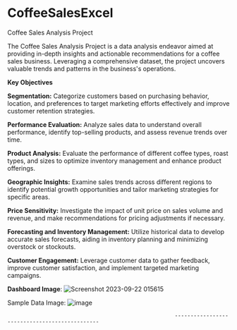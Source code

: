 # CoffeeSalesExcel
Coffee Sales Analysis Project

The Coffee Sales Analysis Project is a data analysis endeavor aimed at providing in-depth insights and actionable recommendations for a coffee sales business. Leveraging a comprehensive dataset, the project uncovers valuable trends and patterns in the business's operations.

**Key Objectives**

**Segmentation:** Categorize customers based on purchasing behavior, location, and preferences to target marketing efforts effectively and improve customer retention strategies.

**Performance Evaluation:** Analyze sales data to understand overall performance, identify top-selling products, and assess revenue trends over time.

**Product Analysis:** Evaluate the performance of different coffee types, roast types, and sizes to optimize inventory management and enhance product offerings.

**Geographic Insights:** Examine sales trends across different regions to identify potential growth opportunities and tailor marketing strategies for specific areas.

**Price Sensitivity:** Investigate the impact of unit price on sales volume and revenue, and make recommendations for pricing adjustments if necessary.

**Forecasting and Inventory Management:** Utilize historical data to develop accurate sales forecasts, aiding in inventory planning and minimizing overstock or stockouts.

**Customer Engagement:** Leverage customer data to gather feedback, improve customer satisfaction, and implement targeted marketing campaigns.


**Dashboard Image**:
![Screenshot 2023-09-22 015615](https://github.com/lawanyaarora/CoffeeSalesExcel/assets/88465845/7f8a98f1-49bc-4ccc-b6b2-d3c724d16700)


Sample Data Image: 
![image](https://github.com/lawanyaarora/CoffeeSalesExcel/assets/88465845/c35521e1-e9af-41c0-a3c4-b9af1d140ca0)


                                                         ----------------------------------------------
                                                           
                                                      
